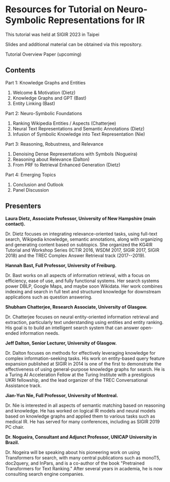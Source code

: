
# Resources for Tutorial on Neuro-Symbolic Representations for IR

This tutorial was held at SIGIR 2023 in Taipei

Slides and additional material can be obtained via this repository.


Tutorial Overview Paper (upcoming)

## Contents

Part 1: Knowledge Graphs and Entities
  1. Welcome & Motivation (Dietz)
  2. Knowledge Graphs and GPT  (Bast)
  3. Entity Linking (Bast)
  
Part 2: Neuro-Symbolic Foundations
  1. Ranking Wikipedia Entities / Aspects (Chatterjee)
  2. Neural Text Representations and Semantic Annotations  (Dietz)
  3. Infusion of Symbolic Knowledge into Text Representation (Nie)

Part 3: Reasoning, Robustness, and Relevance
  1. Denoising Dense Representations with Symbols (Nogueira)
  2. Reasoning about Relevance  (Dalton)
  3. From PRF to Retrieval Enhanced Generation (Dietz)

Part 4: Emerging Topics
  1. Conclusion and Outlook
  2. Panel Discussion




## Presenters

**Laura Dietz, Associate Professor, University of New Hampshire (main contact).**

Dr. Dietz focuses on integrating relevance-oriented tasks, using full-text search,  Wikipedia knowledge, semantic annotations, along with organizing and generating content based on subtopics. She organized the KG4IR Tutorial and Workshop Series (ICTIR 2016, WSDM 2017, SIGIR 2017, SIGIR 2018) and the TREC Complex Answer Retrieval track (2017--2019).

**Hannah Bast, Full Professor, University of Freiburg.**

Dr. Bast works on all aspects of information retrieval, with a focus on efficiency, ease of use, and fully functional systems. Her search systems power DBLP, Google Maps, and maybe soon Wikidata.  Her work combines indexing and search in full text and structured knowledge for downstream applications such as question answering.


**Shubham Chatterjee, Research Associate, University of Glasgow.**

Dr. Chatterjee focuses on neural entity-oriented information retrieval and extraction, particularly text understanding using entities and entity ranking. 
His goal is to build an intelligent search system that can answer open-ended information needs.

**Jeff Dalton, Senior Lecturer, University of Glasgow.**

Dr. Dalton focuses on methods for effectively leveraging knowledge for complex information-seeking tasks. His work on entity-based query feature expansion published at SIGIR in 2014 
is one of the first to demonstrate the effectiveness of using general-purpose knowledge graphs for search.
He is a Turing AI Acceleration Fellow at the Turing Institute with a prestigious UKRI fellowship, and the lead organizer of the TREC Conversational Assistance track.


**Jian-Yun Nie, Full Professor, University of Montreal.** 

Dr. Nie is interested in all aspects of semantic matching based on reasoning and knowledge. He has worked on logical IR models and neural models based on knowledge graphs and applied them to various tasks such as medical IR. He has served for many conferences, including as SIGIR 2019 PC chair.


**Dr. Nogueira, Consultant and Adjunct Professor, UNICAP University in Brazil.**

Dr. Nogeira will be speaking about his pioneering work on using Transformers for search, with many central publications such as monoT5, doc2query, and InPars, and is a co-author of the book "Pretrained Transformers for Text Ranking." After several years in academia, he is now consulting search engine companies.
